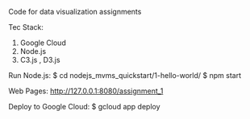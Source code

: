 Code for data visualization assignments

Tec Stack:
1. Google Cloud
2. Node.js
3. C3.js , D3.js

Run Node.js:
$ cd nodejs_mvms_quickstart/1-hello-world/
$ npm start

Web Pages:
http://127.0.0.1:8080/assignment_1

Deploy to Google Cloud:
$ gcloud app deploy

